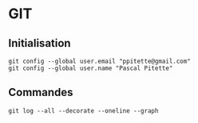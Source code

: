 # GIT

## Initialisation

```
git config --global user.email "ppitette@gmail.com"
git config --global user.name "Pascal Pitette"
```

## Commandes

```
git log --all --decorate --oneline --graph
```
